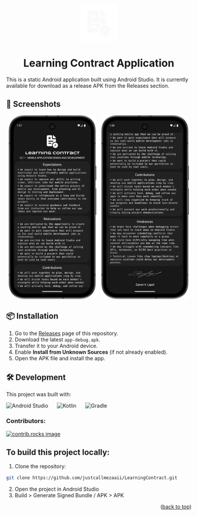 <p align="center"><img src="app/src/main/res/drawable/contract_icon2.png" alt="icon" height="100"></p>

<h1 align="center"> Learning Contract Application</h1>  
This is a static Android application built using Android Studio.  
It is currently available for download as a release APK from the Releases section.


## 📸 Screenshots

<p align="center">
  <img src="app/src/main/res/drawable/screenshot1.png" alt="screenshot1" height="500" style="margin-right: 10px;">
  <img src="app/src/main/res/drawable/screenshot2.png" alt="screenshot2" height="500">
</p>


## 📦 Installation
1. Go to the [Releases](https://github.com/justcallmezaaii/LearningContract/releases/tag/v0.1.0-beta) page of this repository.  
2. Download the latest `app-debug.apk`.  
3. Transfer it to your Android device.  
4. Enable **Install from Unknown Sources** (if not already enabled).  
5. Open the APK file and install the app.


## 🛠️ Development
This project was built with:
<p align="left">
  <img src="https://iconlogovector.com/uploads/images/2024/04/sm-661b2243e2959-Android-Studio.webp" alt="Android Studio" height="60" style="margin-right: 20px;">
  <img src="https://cdn.freebiesupply.com/logos/thumbs/2x/kotlin-2-logo.png" alt="Kotlin" height="60" style="margin-right: 20px;">
  <img src="https://upload.wikimedia.org/wikipedia/commons/c/cb/Gradle_logo.png" alt="Gradle" height="40">
</p>

### Contributors:
<a href="https://github.com/Cyg-ni/CIT17-Learning-Contract/graphs/contributors">
  <img src="https://contrib.rocks/image?repo=Cyg-ni/CIT17-Learning-Contract" alt="contrib.rocks image" />
</a>

## To build this project locally:
1. Clone the repository: 
```sh  
git clone https://github.com/justcallmezaaii/LearningContract.git
```  
2. Open the project in Android Studio
3. Build > Generate Signed Bundle / APK > APK
<p align="right">(<a href="#readme-top">back to top</a>)</p>  

